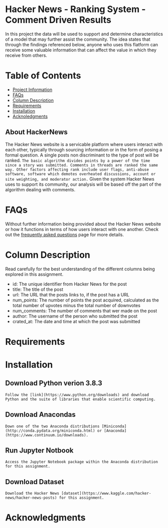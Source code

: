 # Hacker News - Ranking System - Comment Driven Results

In this project the data will be used to support and determine characteristics of a model that may further assist the community. The idea states that through the findings referenced below, anyone who uses this flatform can receive some valuable information that can affect the value in which they receive from others. 

# Table of Contents
 * [Project Information](#project-information)
 * [FAQs](#faqs)
 * [Column Description](#column-description)
 * [Requirements](#requirements)
 * [Installation](#installation)
 * [Acknoledgments](#acknoledgments)

## About HackerNews

The Hacker News website is a servicable platform where users interact with each other, typically through sourcing information or in the form of posing a formal question. A single posts non discriminant to the type of post will be ranked. `The basic algorithm divides points by a power of the time since a story was submitted. Comments in threads are ranked the same way. Other factors affecting rank include user flags, anti-abuse software, software which demotes overheated discussions, account or site weighting, and moderator action.` Given the system Hacker News uses to support its community, our analysis will be based off the part of the algorithm dealing with comments. 

# FAQs

  Without further information being provided about the Hacker News website or how it functions in terms of how users interact with one another. Check out the [frequently asked questions](https://news.ycombinator.com/newsfaq.html) page for more details.
  
# Column Description

 Read carefully for the best understanding of the different columns being explored in this assignment.

   * id: The unique identifier from Hacker News for the post
   * title: The title of the post
   * url: The URL that the posts links to, if the post has a URL
   * num_points: The number of points the post acquired, calculated as the total number of upvotes minus the total number of downvotes
   * num_comments: The number of comments that wer made on the post
   * author: The username of the person who submitted the post
   * crated_at: The date and time at which the post was submitted

# Requirements

# Installation

  ## Download Python verion 3.8.3
    Follow the [link](https://www.python.org/downloads) and download Python and the suite of libraries that enable scientific computing.
  ## Download Anacondas 
    Down one of the two Anaconda distributions [Miniconda](http://conda.pydata.org/miniconda.html) or [Anaconda](https://www.continuum.io/downloads).
  ## Run Jupyter Notbook 
    Access the Jupyter Notebook package within the Anaconda distribution for this assignment.
  ## Download Dataset
    Download the Hacker News [dataset](https://www.kaggle.com/hacker-news/hacker-news-posts) for this assignment.

# Acknowledgments


